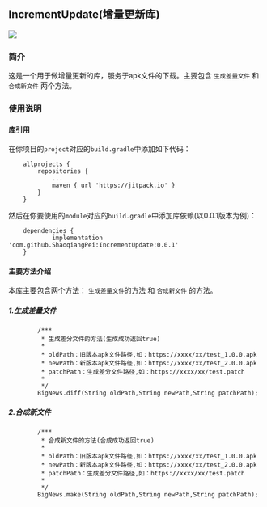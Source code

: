 ## IncrementUpdate(增量更新库)


[![](https://jitpack.io/v/ShaoqiangPei/IncrementUpdate.svg)](https://jitpack.io/#ShaoqiangPei/IncrementUpdate)

### 简介
这是一个用于做增量更新的库，服务于apk文件的下载。主要包含 `生成差量文件` 和 `合成新文件` 两个方法。

### 使用说明
#### 库引用
在你项目的`project`对应的`build.gradle`中添加如下代码：
```
	allprojects {
		repositories {
			...
			maven { url 'https://jitpack.io' }
		}
	}
```
然后在你要使用的`module`对应的`build.gradle`中添加库依赖(以0.0.1版本为例)：
```
	dependencies {
	        implementation 'com.github.ShaoqiangPei:IncrementUpdate:0.0.1'
	}
```
#### 主要方法介绍
本库主要包含两个方法： `生成差量文件`的方法 和 `合成新文件` 的方法。
##### 1.生成差量文件
```
        /***
         * 生成差分文件的方法(生成成功返回true)
         * 
         * oldPath：旧版本apk文件路径,如：https://xxxx/xx/test_1.0.0.apk
         * newPath：新版本apk文件路径,如：https://xxxx/xx/test_2.0.0.apk
         * patchPath：生成差分文件路径,如：https://xxxx/xx/test.patch
         * 
         */
        BigNews.diff(String oldPath,String newPath,String patchPath);
```
##### 2.合成新文件
```
        /***
         * 合成新文件的方法(合成成功返回true)
         *
         * oldPath：旧版本apk文件路径,如：https://xxxx/xx/test_1.0.0.apk
         * newPath：新版本apk文件路径,如：https://xxxx/xx/test_2.0.0.apk
         * patchPath：生成差分文件路径,如：https://xxxx/xx/test.patch
         *
         */
        BigNews.make(String oldPath,String newPath,String patchPath);
```



